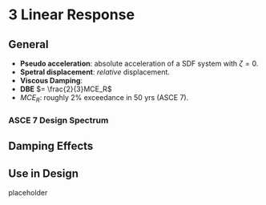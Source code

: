 # 3 Linear Response

## General

- **Pseudo acceleration**: absolute acceleration of a SDF system with $\zeta=0$.
- **Spetral displacement**: *relative* displacement.
- **Viscous Damping**:
- **DBE** $= \frac{2}{3}MCE_R$
- $MCE_R$: roughly 2% exceedance in 50 yrs (ASCE 7).

### ASCE 7 Design Spectrum

## Damping Effects

## Use in Design

placeholder